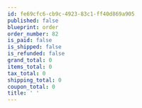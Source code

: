 ```yaml
---
id: fe69cfc6-cb9c-4923-83c1-ff40d869a905
published: false
blueprint: order
order_number: 82
is_paid: false
is_shipped: false
is_refunded: false
grand_total: 0
items_total: 0
tax_total: 0
shipping_total: 0
coupon_total: 0
title: ' '
---
```

